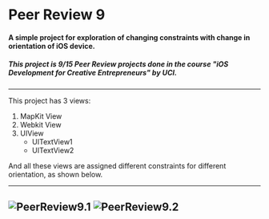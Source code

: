 # Peer Review 9
#### A simple project for exploration of changing constraints with change in orientation of iOS device.
##### This project is 9/15 Peer Review projects done in the course \"iOS Development for Creative Entrepreneurs\" by UCI.
---
This project has 3 views:

1. MapKit View
2. Webkit View
3. UIView
	* UITextView1
	* UITextView2

And all these views are assigned different constraints for different orientation, as shown below.

___

![PeerReview9.1](https://github.com/Ananta11/PeerReview8/raw/master/Common/ScreenShot1.png)
![PeerReview9.2](https://github.com/Ananta11/PeerReview8/raw/master/Common/ScreenShot2.png)
---
